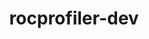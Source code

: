 ---
title: "rocprofiler-dev"
layout: cache
categories: [package, develop-2024-02-25]
meta: {"versions": ["5.4.3"], "compilers": ["gcc@=11.4.0"], "oss": ["ubuntu20.04"], "platforms": ["linux"], "targets": ["x86_64_v3"], "stacks": ["e4s", "root"], "num_specs": 1, "num_specs_by_stack": {"e4s": 1, "root": 1}}
spec_details: [{"hash": "gxixzt2mjfksfegc6fzoq3pflrz7ifqg", "compiler": "gcc@=11.4.0", "versions": ["5.4.3"], "os": "ubuntu20.04", "platform": "linux", "target": "x86_64_v3", "variants": ["build_system=cmake", "build_type=Release", "generator=make", "~ipo", "patches=16754a1,c482eee"], "stacks": ["e4s", "root"], "size": "-", "tarball": "https://binaries.spack.io/releases/develop-2024-02-25/build_cache/linux-ubuntu20.04-x86_64_v3/gcc-11.4.0/rocprofiler-dev-5.4.3/linux-ubuntu20.04-x86_64_v3-gcc-11.4.0-rocprofiler-dev-5.4.3-gxixzt2mjfksfegc6fzoq3pflrz7ifqg.spack"}]
---
